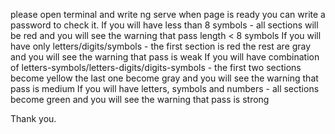 

please open terminal and write ng serve
when page is ready  you can write a password to check it.
If you will have less than 8 symbols - all sections will be red and you will see the warning that pass length < 8 symbols
If you will have only letters/digits/symbols - the first section is red the rest are gray and you will see the warning that pass is weak
If you will have combination of letters-symbols/letters-digits/digits-symbols -  the first two sections become yellow the last one become gray and you will see the warning that pass is medium
If you will have letters, symbols and numbers - all sections become green and you will see the warning that pass is strong

Thank you.
